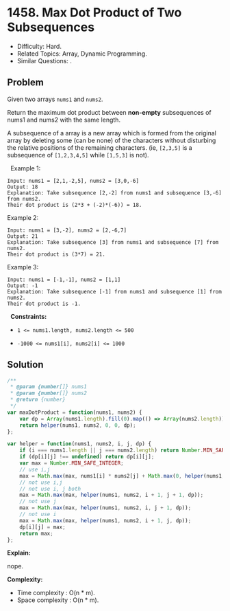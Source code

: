 # 1458. Max Dot Product of Two Subsequences

- Difficulty: Hard.
- Related Topics: Array, Dynamic Programming.
- Similar Questions: .

## Problem

Given two arrays `nums1` and `nums2`.

Return the maximum dot product between **non-empty** subsequences of nums1 and nums2 with the same length.

A subsequence of a array is a new array which is formed from the original array by deleting some (can be none) of the characters without disturbing the relative positions of the remaining characters. (ie, `[2,3,5]` is a subsequence of `[1,2,3,4,5]` while `[1,5,3]` is not).

 
Example 1:

```
Input: nums1 = [2,1,-2,5], nums2 = [3,0,-6]
Output: 18
Explanation: Take subsequence [2,-2] from nums1 and subsequence [3,-6] from nums2.
Their dot product is (2*3 + (-2)*(-6)) = 18.
```

Example 2:

```
Input: nums1 = [3,-2], nums2 = [2,-6,7]
Output: 21
Explanation: Take subsequence [3] from nums1 and subsequence [7] from nums2.
Their dot product is (3*7) = 21.
```

Example 3:

```
Input: nums1 = [-1,-1], nums2 = [1,1]
Output: -1
Explanation: Take subsequence [-1] from nums1 and subsequence [1] from nums2.
Their dot product is -1.
```

 
**Constraints:**


	
- `1 <= nums1.length, nums2.length <= 500`
	
- `-1000 <= nums1[i], nums2[i] <= 1000`



## Solution

```javascript
/**
 * @param {number[]} nums1
 * @param {number[]} nums2
 * @return {number}
 */
var maxDotProduct = function(nums1, nums2) {
    var dp = Array(nums1.length).fill(0).map(() => Array(nums2.length));
    return helper(nums1, nums2, 0, 0, dp);
};

var helper = function(nums1, nums2, i, j, dp) {
    if (i === nums1.length || j === nums2.length) return Number.MIN_SAFE_INTEGER;
    if (dp[i][j] !== undefined) return dp[i][j];
    var max = Number.MIN_SAFE_INTEGER;
    // use i,j
    max = Math.max(max, nums1[i] * nums2[j] + Math.max(0, helper(nums1, nums2, i + 1, j + 1, dp)));
    // not use i,j
    // not use i, j both
    max = Math.max(max, helper(nums1, nums2, i + 1, j + 1, dp));
    // not use j
    max = Math.max(max, helper(nums1, nums2, i, j + 1, dp));
    // not use i
    max = Math.max(max, helper(nums1, nums2, i + 1, j, dp));
    dp[i][j] = max;
    return max;
};
```

**Explain:**

nope.

**Complexity:**

* Time complexity : O(n * m).
* Space complexity : O(n * m).
